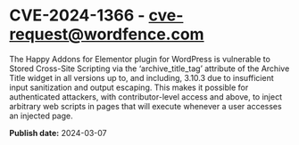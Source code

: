 # CVE-2024-1366 - cve-request@wordfence.com

The Happy Addons for Elementor plugin for WordPress is vulnerable to Stored Cross-Site Scripting via the ‘archive_title_tag’ attribute of the Archive Title widget in all versions up to, and including, 3.10.3 due to insufficient input sanitization and output escaping. This makes it possible for authenticated attackers, with contributor-level access and above, to inject arbitrary web scripts in pages that will execute whenever a user accesses an injected page.

**Publish date:** 2024-03-07
